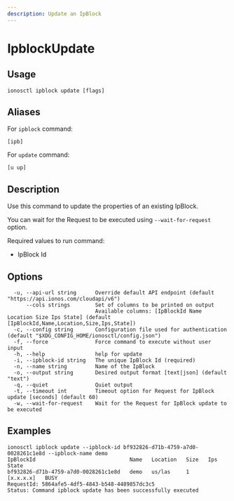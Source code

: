 ```yaml
---
description: Update an IpBlock
---
```


# IpblockUpdate

## Usage

```text
ionosctl ipblock update [flags]
```

## Aliases

For `ipblock` command:
```text
[ipb]
```

For `update` command:
```text
[u up]
```

## Description

Use this command to update the properties of an existing IpBlock.

You can wait for the Request to be executed using `--wait-for-request` option.

Required values to run command:

* IpBlock Id

## Options

```text
  -u, --api-url string      Override default API endpoint (default "https://api.ionos.com/cloudapi/v6")
      --cols strings        Set of columns to be printed on output 
                            Available columns: [IpBlockId Name Location Size Ips State] (default [IpBlockId,Name,Location,Size,Ips,State])
  -c, --config string       Configuration file used for authentication (default "$XDG_CONFIG_HOME/ionosctl/config.json")
  -f, --force               Force command to execute without user input
  -h, --help                help for update
  -i, --ipblock-id string   The unique IpBlock Id (required)
  -n, --name string         Name of the IpBlock
  -o, --output string       Desired output format [text|json] (default "text")
  -q, --quiet               Quiet output
  -t, --timeout int         Timeout option for Request for IpBlock update [seconds] (default 60)
  -w, --wait-for-request    Wait for the Request for IpBlock update to be executed
```

## Examples

```text
ionosctl ipblock update --ipblock-id bf932826-d71b-4759-a7d0-0028261c1e8d --ipblock-name demo
IpBlockId                              Name   Location   Size   Ips         State
bf932826-d71b-4759-a7d0-0028261c1e8d   demo   us/las     1      [x.x.x.x]   BUSY
RequestId: 5864afe5-4df5-4843-b548-4489857dc3c5
Status: Command ipblock update has been successfully executed
```

